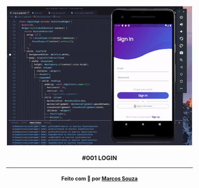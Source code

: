 <h3 align="center">
    <img src="https://github.com/devmrcs/challenges-ui-flutter/blob/master/%23001%20-%20Login/assets/001-Login.gif?raw=true" title="#logo" width="500px" src=".github/logo.png">
    <br><br>
    <b>#001 LOGIN</b>  
    <br>
</h3>

--- 

<h4 align="center">
    Feito com 💙 por <a href="https://github.com/devmrcs" target="_blank">Marcos Souza</a>
</h4>